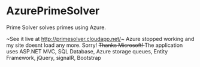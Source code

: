 # AzurePrimeSolver

Prime Solver solves primes using Azure.

~See it live at http://primesolver.cloudapp.net/~
Azure stopped working and my site doesnt load any more. Sorry!  <s>Thanks Microsoft! </s>
The application uses ASP.NET MVC, SQL Database, Azure storage queues, Entity Framework, jQuery, signalR, Bootstrap
